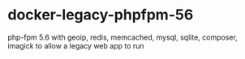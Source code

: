 # docker-legacy-phpfpm-56
php-fpm 5.6 with geoip, redis, memcached, mysql, sqlite, composer, imagick to allow a legacy web app to run
